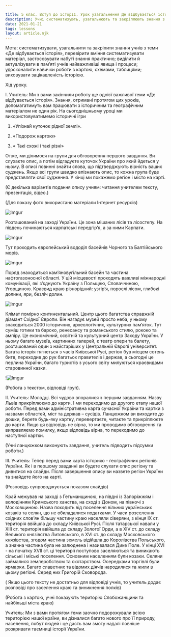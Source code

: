 ```yaml
---

title: 5 клас. Вступ до історії. Урок узагальнення Де відбувається історія
description: Учні систематизують, узагальнюють та закріплюють знання з теми "Де відбувається історія"
date: 2021-01-21
tags: lessons
layout: article.njk
---
```


Мета: систематизувати, узагальнити та закріпити знання учнів з теми «Де відбувається історія», перевірити вміння систематизувати матеріал, застосовувати набуті знання практично; виділити й актуалізувати в пам’яті учнів найважливіші явища і процеси; удосконалити навички роботи з картою, схемами, таблицями; виховувати зацікавленість історією.

 Хід уроку.

І. Учитель: Ми з вами закінчили роботу ще однієї важливої теми «Де відбувається історія». Знання, отримані протягом цих уроків, допомагатимуть вам працювати з історичним та географічним матеріалом не один рік. На сьогоднішньому уроці ми використовуватимемо історичні ігри

1. «Упізнай куточок рідної землі».

2. «Подорож картою»

3. « Такі схожі і такі різні»

 Отже, ми ділимося на групи для обговорення першого завдання. Ви слухаєте опис, а потім відгадуєте куточок України про який йдеться у ньому. В описі повинні знайти слова, що підтверджують вірність ваших суджень. Якщо всі групи швидко впізнають опис, то кожна група буде представляти свої судження. У кінці ми покажемо регіон і місто на карті.

(Є декілька варіантів подання опису учням: читання учителем тексту, презентація, відео.)

(Для показу фото використано матеріали Інтернет ресурсів)

![Imgur](https://i.imgur.com/1XP9vqq.png) 

Розташований на заході України. Це зона мішаних лісів та лісостепу. На південь починаються карпатські передгір’я, а за ними Карпати. 

![Imgur](https://i.imgur.com/fFeg1j6.png)

Тут проходить європейський вододіл басейнів Чорного та Балтійського морів.

![Imgur](https://i.imgur.com/c8wE9sn.png)

 Поряд знаходиться кам’яновугільний басейн та частина нафтогазоносної області. У цій місцевості проходять важливі міжнародні комунікації, які з’єднують Україну з Польщею, Словаччиною, Угорщиною. Краєвид краю різнорідний: узгір’я, порослі лісом, глибокі долини, яри, безліч долин. 

![Imgur](https://i.imgur.com/SyLDWzG.png)

Клімат помірно континентальний. Центр цього багатства справжній діамант Східної Європи. Він нагадує музей просто неба, у ньому знаходиться 2000 історичних, археологічних, культурних пам’яток. Тут суміш готики та бароко, ренесансу та романського стилю, рококо та ампіру. Це економічний, освітній та культурний центр Заходу України. У ньому багато музеїв, картинних галерей, є театр опери та балету, розташований один з найстаріших у Центральній Європі університет. Багата історія тягнеться з часів Київської Русі, регіон був місцем сотень битв, переходив до рук багатьох правителів і держав, а сьогодні це перлина України, багато туристів з усього світу милуються краєвидами старовинної казки.

!![Imgur](https://i.imgur.com/pK0a9FP.png)

(Робота з текстом, відповіді груп).

 

ІІ. Учитель: Молодці. Всі чудово впоралися з першим завданням. Назву Львів  прикріплюємо до карти. І ми переходимо до другого етапу нашої роботи. Перед вами адміністративна карта сучасної України та картки з назвами областей, міст та держав – сусідів. Ланцюжком ви виходите до дошки, берете будь-яку картку, перевертаєте, читаєте та прикріплюєте до карти. Якщо ця відповідь не вірна, то ми проводимо обговорення та виправляємо помилку, якщо відповідь вірна, то переходимо до наступної картки.

(Учні ланцюжком виконують завдання, учитель підводить підсумки роботи.) 

ІІІ. Учитель: Тепер перед вами карта історико - географічних регіонів України. Як і в першому завданні ви будете слухати опис регіону та дивитися на слайди. Після завершення опису ви назвете регіон України та знайдете його на карті.

(Розповідь супроводжується показом слайдів)

Край межував на заході з Гетьманщиною, на півдні із Запоріжжям і володінням Кримського ханства, на сході з Доном, на півночі з Московщиною.  Назва походить від поселення вільних українських козаків та селян, що не обкладалися податками. У часи розселення східних слов’ян більшу частину краю населяли сіверяни, з кінця ІХ ст. територія ввійшла до складу Київської Русі. Після татарської навали у ХІІІ ст. територія ввійшла до складу Золотої Орди, а в ХІV ст. до складу Великого князівства Литовського, в ХVІ ст. до складу Московського князівства, згодом частина земель відійшла до Королівства Польського, а значна частина була не залюднена і називалася Дике Поле. У кінці ХVІ - на початку ХVІІ ст. ці території поступово заселяються та виникають сільські і міські поселення. Основним населенням були козаки. Селяни займалися землеробством та скотарством. Осередками торгівлі були ярмарки. Багато славетних та відомих діячів народилися та жили в цьому регіоні. Серед них Григорій Сковорода.

( Якщо цього тексту не достатньо для відповіді учнів, то учитель додає розповіді про заселення краю та виникнення полків)

(Робота з картою, учні показують територію Слобожанщини та найбільші міста краю)

Учитель: Ми з вами протягом теми заочно подорожували всією територією нашої країни, ви дізналися багато нового про її природу, населення, побут людей і це дасть вам змогу надалі  повніше розкривати таємниці історії України.